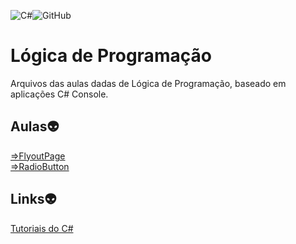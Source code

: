 ![C#](https://img.shields.io/badge/c%23-%23239120.svg?style=for-the-badge&logo=c-sharp&logoColor=white)![GitHub](https://img.shields.io/badge/github-%23121011.svg?style=for-the-badge&logo=github&logoColor=white)

# Lógica de Programação
Arquivos das aulas dadas de Lógica de Programação, baseado em aplicações C# Console.

## Aulas:alien:

<a href="https://bit.ly/3IrcAV8">=>FlyoutPage</a><br/>
<a href="https://bit.ly/3IrcAV8">=>RadioButton</a>

## Links:alien:

[Tutoriais do C#]([https://learn.microsoft.com/pt-br/xamarin/get-started/tutorials/])<br/>
